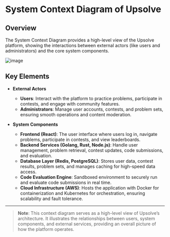 


# System Context Diagram of Upsolve

## Overview

The System Context Diagram provides a high-level view of the Upsolve platform, showing the interactions between external actors (like users and administrators) and the core system components. 

![image](https://github.com/user-attachments/assets/e4d2a01f-93be-4804-99b4-411c98298b92)

## Key Elements

- **External Actors**
  - **Users**: Interact with the platform to practice problems, participate in contests, and engage with community features.
  - **Administrators**: Manage user accounts, contests, and problem sets, ensuring smooth operations and content moderation.

- **System Components**
  - **Frontend (React)**: The user interface where users log in, navigate problems, participate in contests, and view leaderboards.
  - **Backend Services (Golang, Rust, Node.js)**: Handle user management, problem retrieval, contest updates, code submissions, and evaluation.
  - **Database Layer (Redis, PostgreSQL)**: Stores user data, contest results, problem sets, and manages caching for high-speed data access.
  - **Code Evaluation Engine**: Sandboxed environment to securely run and evaluate code submissions in real time.
  - **Cloud Infrastructure (AWS)**: Hosts the application with Docker for containerization and Kubernetes for orchestration, ensuring scalability and fault tolerance.

---

> **Note**: This context diagram serves as a high-level view of Upsolve’s architecture. It illustrates the relationships between users, system components, and external services, providing an overall picture of how the platform operates.

